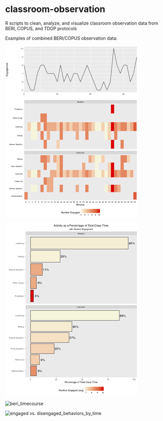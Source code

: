 # classroom-observation
R scripts to clean, analyze, and visualize classroom observation data from BERI, COPUS, and TDOP protocols


Examples of combined BERI/COPUS observation data:


![copus timecourse](https://github.com/jmfoster/classroom-observation/blob/master/class_timecourse.png)

![class_activites_by_time](https://github.com/jmfoster/classroom-observation/blob/master/class_activites_by_time.png)

![beri_timecourse](https://github.com/jmfoster/classroom-observation/blob/master/engaged_vs_disengaged_by_time.png)

![engaged vs. disengaged_behaviors_by_time](https://github.com/jmfoster/classroom-observation/blob/master/engaged_vs_disengaged_percentage_by_time.png)
